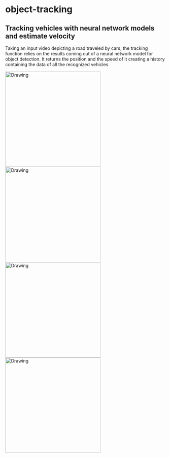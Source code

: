 # object-tracking

## Tracking vehicles with neural network models and estimate velocity

Taking an input video depicting a road traveled by cars, the tracking function relies on the results coming out of a neural network model for object detection.
It returns the position and the speed of it creating a history containing the data of all the recognized vehicles

<img src="../../Resource/exampleImage/prediction.PNG" alt="Drawing" style="width: 300px;"/>
<img src="../../Resource/exampleImage/prediction.JPG" alt="Drawing" style="width: 300px;"/>
<img src="../../Resource/exampleImage/prediction.png" alt="Drawing" style="width: 300px;"/>
<img src="../../Resource/exampleImage/prediction.jpg" alt="Drawing" style="width: 300px;"/>